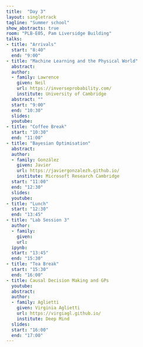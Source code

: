 ```yaml
---
title:  "Day 3"
layout: singletrack
tagline: "Summer school"
show_abstracts: true
room: "PLB-E05, Pam Liversidge Building"
talks:
- title: "Arrivals"
  start: "8:40"
  end: "9:00"
- title: "Machine Learning and the Physical World"
  abstract:
  author:
  - family: Lawrence
    given: Neil
    url: https://inverseprobability.com/
    institute: University of Cambridge
  abstract: ""
  start: "9:00"
  end: "10:30"
  slides: 
  youtube: 
- title: "Coffee Break"
  start: "10:30"
  end: "11:00"
- title: "Bayesian Optimisation"
  abstract:
  author:
  - family: González
    given: Javier
    url: https://javiergonzalezh.github.io/
    institute: Microsoft Research Cambridge
  start: "11:00"
  end: "12:30"
  slides: 
  youtube: 
- title: "Lunch"
  start: "12:30"
  end: "13:45"
- title: "Lab Session 3"
  author:
  - family:
    given:
    url:
  ipynb:
  start: "13:45"
  end: "15:30"
- title: "Tea Break"
  start: "15:30"
  end: "16:00"
- title: Causal Decision Making and GPs
  youtube: 
  abstract:
  author:
  - family: Aglietti
    given: Virginia Aglietti
    url: https://virgiagl.github.io/
    institute: Deep Mind
  slides: 
  start: "16:00"
  end: "17:00"
---
```

